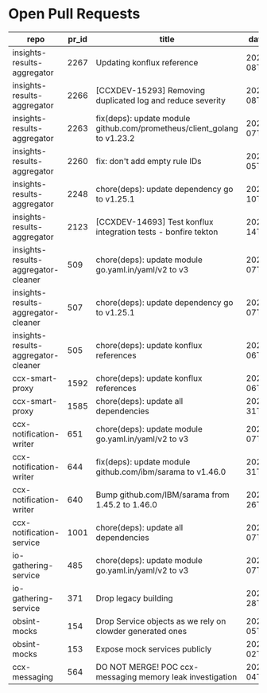 # Open Pull Requests
repo | pr_id | title | date_created | url | author | ci_status
---|---|---|---|---|---|---
insights-results-aggregator | 2267 | Updating konflux reference | 2025-09-08T14:13:13Z | https://github.com/RedHatInsights/insights-results-aggregator/pull/2267 | Jakub007d | ok
insights-results-aggregator | 2266 | [CCXDEV-15293] Removing duplicated log and reduce severity | 2025-09-08T11:57:29Z | https://github.com/RedHatInsights/insights-results-aggregator/pull/2266 | joselsegura | failed
insights-results-aggregator | 2263 | fix(deps): update module github.com/prometheus/client_golang to v1.23.2 | 2025-09-07T08:19:49Z | https://github.com/RedHatInsights/insights-results-aggregator/pull/2263 | app/red-hat-konflux | failed
insights-results-aggregator | 2260 | fix: don't add empty rule IDs | 2025-09-05T08:18:51Z | https://github.com/RedHatInsights/insights-results-aggregator/pull/2260 | juandspy | ok
insights-results-aggregator | 2248 | chore(deps): update dependency go to v1.25.1 | 2025-08-10T08:36:08Z | https://github.com/RedHatInsights/insights-results-aggregator/pull/2248 | app/red-hat-konflux | failed
insights-results-aggregator | 2123 | [CCXDEV-14693] Test konflux integration tests - bonfire tekton | 2025-03-14T10:36:51Z | https://github.com/RedHatInsights/insights-results-aggregator/pull/2123 | matysek | failed
insights-results-aggregator-cleaner | 509 | chore(deps): update module go.yaml.in/yaml/v2 to v3 | 2025-09-07T20:32:14Z | https://github.com/RedHatInsights/insights-results-aggregator-cleaner/pull/509 | app/red-hat-konflux | failed
insights-results-aggregator-cleaner | 507 | chore(deps): update dependency go to v1.25.1 | 2025-09-07T08:18:42Z | https://github.com/RedHatInsights/insights-results-aggregator-cleaner/pull/507 | app/red-hat-konflux | ok
insights-results-aggregator-cleaner | 505 | chore(deps): update konflux references | 2025-09-06T08:31:52Z | https://github.com/RedHatInsights/insights-results-aggregator-cleaner/pull/505 | app/red-hat-konflux | failed
ccx-smart-proxy | 1592 | chore(deps): update konflux references | 2025-09-06T08:32:04Z | https://github.com/RedHatInsights/insights-results-smart-proxy/pull/1592 | app/red-hat-konflux | failed
ccx-smart-proxy | 1585 | chore(deps): update all dependencies | 2025-08-31T16:23:55Z | https://github.com/RedHatInsights/insights-results-smart-proxy/pull/1585 | app/red-hat-konflux | failed
ccx-notification-writer | 651 | chore(deps): update module go.yaml.in/yaml/v2 to v3 | 2025-09-07T20:32:59Z | https://github.com/RedHatInsights/ccx-notification-writer/pull/651 | app/red-hat-konflux | failed
ccx-notification-writer | 644 | fix(deps): update module github.com/ibm/sarama to v1.46.0 | 2025-08-31T12:43:30Z | https://github.com/RedHatInsights/ccx-notification-writer/pull/644 | app/red-hat-konflux | failed
ccx-notification-writer | 640 | Bump github.com/IBM/sarama from 1.45.2 to 1.46.0 | 2025-08-26T02:15:57Z | https://github.com/RedHatInsights/ccx-notification-writer/pull/640 | app/dependabot | failed
ccx-notification-service | 1001 | chore(deps): update all dependencies | 2025-09-07T20:33:01Z | https://github.com/RedHatInsights/ccx-notification-service/pull/1001 | app/red-hat-konflux | ok
io-gathering-service | 485 | chore(deps): update module go.yaml.in/yaml/v2 to v3 | 2025-09-07T20:27:28Z | https://github.com/RedHatInsights/insights-operator-gathering-conditions-service/pull/485 | app/red-hat-konflux | failed
io-gathering-service | 371 | Drop legacy building | 2025-03-28T12:35:04Z | https://github.com/RedHatInsights/insights-operator-gathering-conditions-service/pull/371 | ikerreyes | failed
obsint-mocks | 154 | Drop Service objects as we rely on clowder generated ones | 2025-09-05T13:57:45Z | https://github.com/RedHatInsights/obsint-mocks/pull/154 | ikerreyes | ok
obsint-mocks | 153 | Expose mock services publicly | 2025-09-02T09:04:40Z | https://github.com/RedHatInsights/obsint-mocks/pull/153 | ikerreyes | ok
ccx-messaging | 564 | DO NOT MERGE! POC ccx-messaging memory leak investigation | 2025-08-04T07:55:03Z | https://github.com/RedHatInsights/insights-ccx-messaging/pull/564 | Jakub007d | failed

